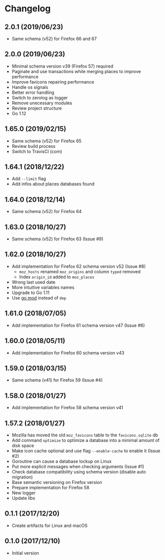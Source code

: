 # Changelog

## 2.0.1 (2019/06/23)

* Same schema (v52) for Firefox 66 and 67

## 2.0.0 (2019/06/23)

* Minimal schema version v39 (Firefox 57) required
* Paginate and use transactions while merging places to improve performance
* Improve favicons repairing performance
* Handle os signals
* Better error handling
* Switch to zerolog as logger
* Remove unecessary modules
* Review project structure
* Go 1.12

## 1.65.0 (2019/02/15)

* Same schema (v52) for Firefox 65
* Review build process
* Switch to TravisCI (com)

## 1.64.1 (2018/12/22)

* Add `--limit` flag
* Add infos about places databases found

## 1.64.0 (2018/12/14)

* Same schema (v52) for Firefox 64

## 1.63.0 (2018/10/27)

* Same schema (v52) for Firefox 63 (Issue #9)

## 1.62.0 (2018/10/27)

* Add implementation for Firefox 62 schema version v52 (Issue #8)
  * `moz_hosts` renamed `moz_origins` and column `typed` removed
  * Index `origin_id` added to `moz_places`
* Wrong last used date
* More intuitive variables names
* Upgrade to Go 1.11
* Use [go mod](https://golang.org/cmd/go/#hdr-Module_maintenance) instead of `dep`

## 1.61.0 (2018/07/05)

* Add implementation for Firefox 61 schema version v47 (Issue #6)

## 1.60.0 (2018/05/11)

* Add implementation for Firefox 60 schema version v43

## 1.59.0 (2018/03/15)

* Same schema (v41) for Firefox 59 (Issue #4)

## 1.58.0 (2018/01/27)

* Add implementation for Firefox 58 schema version v41

## 1.57.2 (2018/01/27)

* Mozilla has moved the old `moz_favicons` table to the `favicons.sqlite` db
* Add command `optimize` to optimize a database into a minimal amount of disk space
* Make icon cache optional and use flag `--enable-cache` to enable it (Issue #2)
* Goroutine can cause a database lockup on Linux
* Put more explicit messages when checking arguments (Issue #1)
* Check database compatibility using schema version (disable auto migration)
* Base semantic versioning on Firefox version
* Prepare implementation for Firefox 58
* New logger
* Update libs

## 0.1.1 (2017/12/20)

* Create artifacts for Linux and macOS

## 0.1.0 (2017/12/10)

* Initial version
